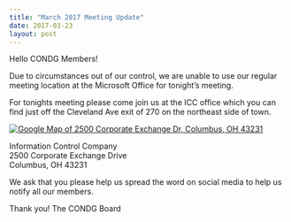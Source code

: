 ```yaml
---
title: "March 2017 Meeting Update"
date: 2017-03-23
layout: post
---
```


Hello CONDG Members!

Due to circumstances out of our control, we are unable to use our regular meeting location at the Microsoft Office for tonight’s meeting.

For tonights meeting please come join us at the ICC office which you can find just off the Cleveland Ave exit of 270 on the northeast side of town.

<a href="https://www.google.com/maps/place/2500+Corporate+Exchange+Dr,+Columbus,+OH+43231/"><img src="https://maps.googleapis.com/maps/api/staticmap?center=2500+Corporate+Exchange+Dr,+Columbus,+OH+43231&zoom=13&scale=false&size=600x300&maptype=roadmap&format=png&visual_refresh=true&markers=size:mid%7Ccolor:0xff0000%7Clabel:1%7C2500+Corporate+Exchange+Dr,+Columbus,+OH+43231" alt="Google Map of 2500 Corporate Exchange Dr, Columbus, OH 43231"></a>

Information Control Company<br/>
2500 Corporate Exchange Drive<br/>
Columbus, OH 43231

We ask that you please help us spread the word on social media to help us notify all our members.

Thank you!
The CONDG Board

